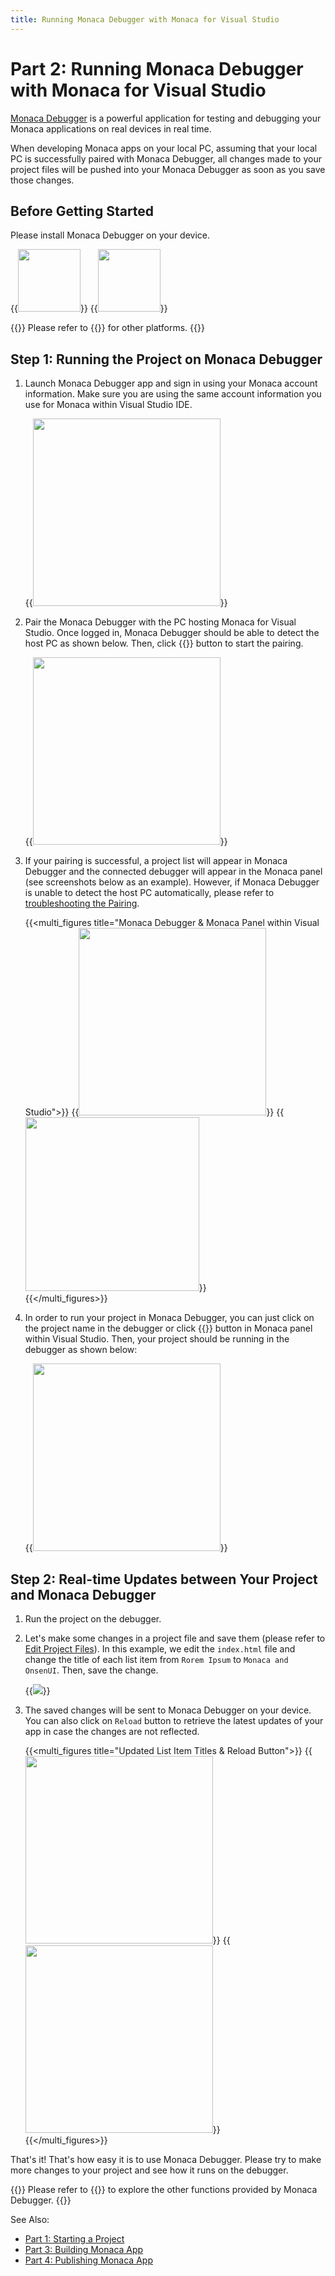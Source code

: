 ```yaml
---
title: Running Monaca Debugger with Monaca for Visual Studio
---
```


# Part 2: Running Monaca Debugger with Monaca for Visual Studio

[Monaca Debugger](/en/debugger) is a powerful application for testing and debugging your Monaca applications on real devices in real time.

When developing Monaca apps on your local PC, assuming that your local
PC is successfully paired with Monaca Debugger, all changes made to your
project files will be pushed into your Monaca Debugger as soon as you
save those changes.

## Before Getting Started

Please install Monaca Debugger on your device.

{{<img src="/images/monaca_vs/tutorial/testing_debugging/App_Store.jpg" width="100" link="https://itunes.apple.com/us/app/monaca/id550941371?mt=8">}}
{{<img src="/images/monaca_vs/tutorial/testing_debugging/Google_play.png" width="100" link="https://play.google.com/store/apps/details?id=mobi.monaca.debugger&hl=en">}}

{{<note>}}
    Please refer to {{<link href="/en/debugger/manual/installation/" title="Monaca Debugger Installation">}} for other platforms.
{{</note>}}

## Step 1: Running the Project on Monaca Debugger

1.  Launch Monaca Debugger app and sign in using your Monaca account
    information. Make sure you are using the same account information
    you use for Monaca within Visual Studio IDE.

    {{<img src="/images/monaca_vs/tutorial/testing_debugging/1.png" width="300">}}  

2.  Pair the Monaca Debugger with the PC hosting Monaca for Visual
    Studio. Once logged in, Monaca Debugger should be able to detect the
    host PC as shown below. Then, click {{<guilabel name="Pair">}} button to start the
    pairing.

    {{<img src="/images/monaca_vs/tutorial/testing_debugging/2.png" width="300">}}  

3.  If your pairing is successful, a project list will appear in Monaca
    Debugger and the connected debugger will appear in the Monaca panel
    (see screenshots below as an example). However, if Monaca Debugger
    is unable to detect the host PC automatically, please refer to [troubleshooting the Pairing](/en/debugger/manual/troubleshooting).

    {{<multi_figures title="Monaca Debugger & Monaca Panel within Visual Studio">}}
        {{<img src="/images/monaca_vs/tutorial/testing_debugging/3.png" width="300">}}
        {{<img src="/images/monaca_vs/tutorial/testing_debugging/4.png" width="278">}}    
     {{</multi_figures>}}

4.  In order to run your project in Monaca Debugger, you can just click
    on the project name in the debugger or click {{<guilabel name="Run in Device">}} button in
    Monaca panel within Visual Studio. Then, your project should be
    running in the debugger as shown below:

    {{<img src="/images/monaca_vs/tutorial/testing_debugging/5.png" width="300">}}

## Step 2: Real-time Updates between Your Project and Monaca Debugger

1.  Run the project on the debugger.
2.  Let's make some changes in a project file and save them (please
    refer to [Edit Project Files](../starting_project/#monaca-vs-edit-project)). In
    this example, we edit the `index.html` file and change the title of each list
    item from `Rorem Ipsum` to `Monaca and OnsenUI`. Then, save the change.

    {{<img src="/images/monaca_vs/tutorial/testing_debugging/6.png">}}

3.  The saved changes will be sent to Monaca Debugger on your device.
    You can also click on `Reload` button to retrieve the latest updates
    of your app in case the changes are not reflected.

    {{<multi_figures title="Updated List Item Titles & Reload Button">}}
        {{<img src="/images/monaca_vs/tutorial/testing_debugging/7.png" width="300">}}
        {{<img src="/images/monaca_vs/tutorial/testing_debugging/8.png" width="300">}}    
     {{</multi_figures>}}

That's it! That's how easy it is to use Monaca Debugger. Please try to
make more changes to your project and see how it runs on the debugger.

{{<note>}}
    Please refer to {{<link href="/en/debugger/manual/features" title="Functionalities">}} to explore the other functions provided by Monaca Debugger.
{{</note>}}

See Also:

- [Part 1: Starting a Project](../starting_project)
- [Part 3: Building Monaca App](../building_app)
- [Part 4: Publishing Monaca App](../publishing_app)